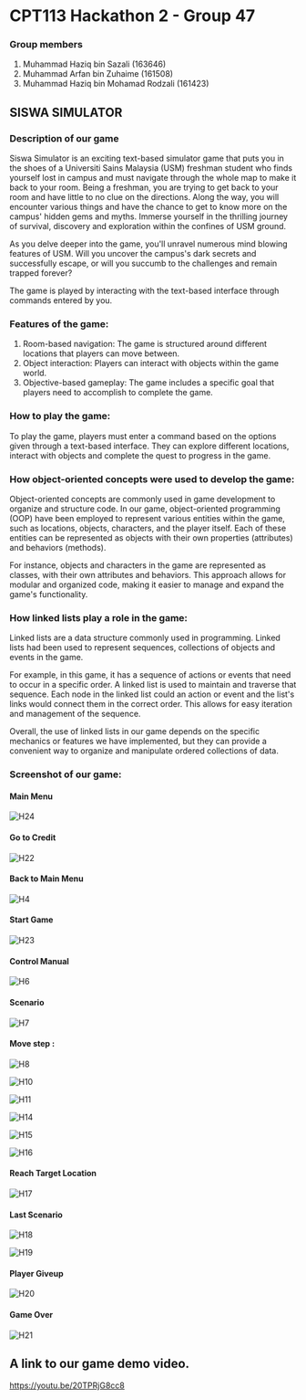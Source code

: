 # CPT113 Hackathon 2 - Group 47
### Group members
1. Muhammad Haziq bin Sazali (163646)
2. Muhammad Arfan bin Zuhaime (161508)
3. Muhammad Haziq bin Mohamad Rodzali (161423)

## SISWA SIMULATOR

### Description of our game
Siswa Simulator is an exciting text-based simulator game that puts you in the shoes of a Universiti Sains Malaysia (USM) freshman student who finds yourself lost in campus and must navigate through the whole map to make it back to your room. Being a freshman, you are trying to get back to your room and have little to no clue on the directions. Along the way, you will encounter various things and have the chance to get to know more on the campus' hidden gems and myths. Immerse yourself in the thrilling journey of survival, discovery and exploration within the confines of USM ground.

As you delve deeper into the game, you'll unravel numerous mind blowing features of USM. Will you uncover the campus's dark secrets and successfully escape, or will you succumb to the challenges and remain trapped forever?

The game is played by interacting with the text-based interface through commands entered by you.
### Features of the game:
1. Room-based navigation: The game is structured around different locations that players can move between.
2. Object interaction: Players can interact with objects within the game world.
4. Objective-based gameplay: The game includes a specific goal that players need to accomplish to complete the game.

### How to play the game:
To play the game, players must enter a command based on the options given through a text-based interface. They can explore different locations, interact with objects and complete the quest to progress in the game.

### How object-oriented concepts were used to develop the game:
Object-oriented concepts are commonly used in game development to organize and structure code. In our game, object-oriented programming (OOP) have been employed to represent various entities within the game, such as locations, objects, characters, and the player itself. Each of these entities can be represented as objects with their own properties (attributes) and behaviors (methods).

For instance, objects and characters in the game are represented as classes, with their own attributes and behaviors. This approach allows for modular and organized code, making it easier to manage and expand the game's functionality.

### How linked lists play a role in the game:
Linked lists are a data structure commonly used in programming. Linked lists had been used to represent sequences, collections of objects and events in the game.

For example, in this game, it has a sequence of actions or events that need to occur in a specific order. A linked list is used to maintain and traverse that sequence. Each node in the linked list could an action or event and the list's links would connect them in the correct order. This allows for easy iteration and management of the sequence.

Overall, the use of linked lists in our game depends on the specific mechanics or features we have implemented, but they can provide a convenient way to organize and manipulate ordered collections of data.

### Screenshot of our game:
#### Main Menu
![H24](https://github.com/muhdhaziq02/Hackathon2-Group47/assets/117788825/9e71b9a8-e32d-48fb-9610-bd8794072252)

#### Go to Credit
![H22](https://github.com/muhdhaziq02/Hackathon2-Group47/assets/117788825/da1d962a-5635-4841-8cee-c22a2491172f)


#### Back to Main Menu
![H4](https://github.com/muhdhaziq02/Hackathon2-Group47/assets/117788825/cbaed03c-4adb-49d8-b364-4b4e058f8e68)


#### Start Game
![H23](https://github.com/muhdhaziq02/Hackathon2-Group47/assets/117788825/2adbf53b-bed2-4ae2-86b1-e2ee141ef59f)


#### Control Manual
![H6](https://github.com/muhdhaziq02/Hackathon2-Group47/assets/117788825/c7b54923-5e18-4694-8761-30ad3078f057)


#### Scenario
![H7](https://github.com/muhdhaziq02/Hackathon2-Group47/assets/117788825/404788d6-06bc-48c2-871e-e2bd03abb84f)


#### Move step :
![H8](https://github.com/muhdhaziq02/Hackathon2-Group47/assets/117788825/39baf4a9-f724-4deb-986b-77abf3f81559)

![H10](https://github.com/muhdhaziq02/Hackathon2-Group47/assets/117788825/6ca07abd-5d86-47d8-9349-3c73c47f9794)

![H11](https://github.com/muhdhaziq02/Hackathon2-Group47/assets/117788825/c71fbc21-47ca-47e3-9b39-3dfad328d31b)

![H14](https://github.com/muhdhaziq02/Hackathon2-Group47/assets/117788825/11f9fe09-977a-4d3e-8334-81949f562a09)

![H15](https://github.com/muhdhaziq02/Hackathon2-Group47/assets/117788825/c4ff3afd-5138-4bf9-a8f6-004833df8491)

![H16](https://github.com/muhdhaziq02/Hackathon2-Group47/assets/117788825/502818a3-33a2-47f5-9c6a-7620b28147c8)

#### Reach Target Location
![H17](https://github.com/muhdhaziq02/Hackathon2-Group47/assets/117788825/72078a93-0388-475a-a97f-a99b2440551d)

#### Last Scenario
![H18](https://github.com/muhdhaziq02/Hackathon2-Group47/assets/117788825/ebb844a0-8831-4de9-a93c-17f91dd3fc02)

![H19](https://github.com/muhdhaziq02/Hackathon2-Group47/assets/117788825/7a2d0e66-2bfb-43f4-aec2-c439243d80c8)

#### Player Giveup
![H20](https://github.com/muhdhaziq02/Hackathon2-Group47/assets/117788825/db5a46c9-b327-4fc0-9593-8bc8aad786b1)

#### Game Over
![H21](https://github.com/muhdhaziq02/Hackathon2-Group47/assets/117788825/44a710df-5ee9-4be7-b2da-462aa7d9d2f1)

## A link to our game demo video.
https://youtu.be/20TPRjG8cc8
